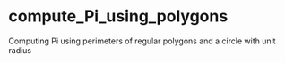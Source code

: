 # compute_Pi_using_polygons
Computing Pi using perimeters of regular polygons and a circle with unit radius
